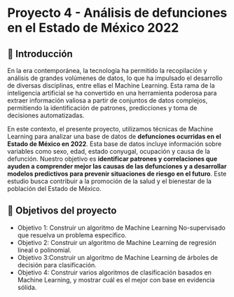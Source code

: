 # Proyecto 4 - Análisis de defunciones en el Estado de México 2022

## 🌟 Introducción
En la era contemporánea, la tecnología ha permitido la recopilación y análisis de grandes volúmenes de datos, lo que ha impulsado el desarrollo de diversas disciplinas, entre ellas el Machine Learning. Esta rama de la inteligencia artificial se ha convertido en una herramienta poderosa para extraer información valiosa a partir de conjuntos de datos complejos, permitiendo la identificación de patrones, predicciones y toma de decisiones automatizadas.

En este contexto, el presente proyecto, utilizamos técnicas de Machine Learning para analizar una base de datos de __defunciones ocurridas en el Estado de México en 2022__. Esta base de datos incluye información sobre variables como sexo, edad, estado conyugal, ocupación y causa de la defunción. Nuestro objetivo es __identificar patrones y correlaciones que ayuden a comprender mejor las causas de las defunciones y a desarrollar modelos predictivos para prevenir situaciones de riesgo en el futuro__. Este estudio busca contribuir a la promoción de la salud y el bienestar de la población del Estado de México.

## 🎯 Objetivos del proyecto
* Objetivo 1: Construir un algoritmo de Machine Learning No-supervisado que resuelva un problema específico.
* Objetivo 2: Construir un algoritmo de Machine Learning de regresión lineal o polinomial.
* Objetivo 3:Construir un algoritmo de Machine Learning de árboles de decisión para clasificación.
* Objetivo 4: Construir varios algoritmos de clasificación basados en Machine Learning, y mostrar cuál es el mejor con base en evidencia sólida.    
